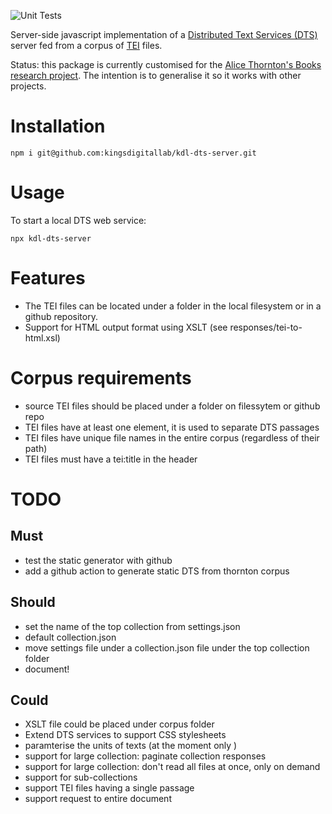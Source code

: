 ![Unit Tests](https://github.com/kingsdigitallab/kdl-dts-server/actions/workflows/npm-test.yml/badge.svg?branch=main)


Server-side javascript implementation of a [Distributed Text Services (DTS)](https://distributed-text-services.github.io/specifications/) server fed from a corpus of [TEI](https://tei-c.org/) files.

Status: this package is currently customised for the [Alice Thornton's Books research project](https://github.com/kingsdigitallab/alice-thornton). The intention is to generalise it so it works with other projects.

# Installation

`npm i git@github.com:kingsdigitallab/kdl-dts-server.git`

# Usage

To start a local DTS web service:

`npx kdl-dts-server`

# Features

* The TEI files can be located under a folder in the local filesystem or in a github repository.
* Support for HTML output format using XSLT (see responses/tei-to-html.xsl)

# Corpus requirements

* source TEI files should be placed under a folder on filessytem or github repo
* TEI files have at least one <pb n="X"> element, it is used to separate DTS passages
* TEI files have unique file names in the entire corpus (regardless of their path)
* TEI files must have a tei:title in the header

# TODO

## Must

* test the static generator with github
* add a github action to generate static DTS from thornton corpus 

## Should

* set the name of the top collection from settings.json
* default collection.json
* move settings file under a collection.json file under the top collection folder
* document!

## Could

* XSLT file could be placed under corpus folder
* Extend DTS services to support CSS stylesheets
* paramterise the units of texts (at the moment only <pb n="X">)
* support for large collection: paginate collection responses
* support for large collection: don't read all files at once, only on demand
* support for sub-collections
* support TEI files having a single passage
* support request to entire document
